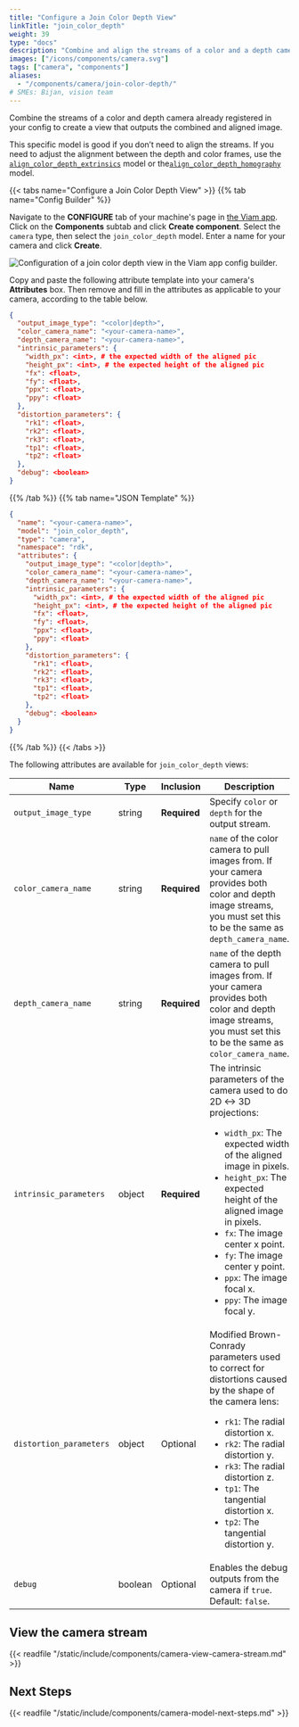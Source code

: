 ```yaml
---
title: "Configure a Join Color Depth View"
linkTitle: "join_color_depth"
weight: 39
type: "docs"
description: "Combine and align the streams of a color and a depth camera."
images: ["/icons/components/camera.svg"]
tags: ["camera", "components"]
aliases:
  - "/components/camera/join-color-depth/"
# SMEs: Bijan, vision team
---
```


Combine the streams of a color and depth camera already registered in your config to create a view that outputs the combined and aligned image.

This specific model is good if you don’t need to align the streams.
If you need to adjust the alignment between the depth and color frames, use the [`align_color_depth_extrinsics`](../align-color-depth-extrinsics/) model or the[`align_color_depth_homography`](../align-color-depth-homography/) model.

{{< tabs name="Configure a Join Color Depth View" >}}
{{% tab name="Config Builder" %}}

Navigate to the **CONFIGURE** tab of your machine's page in [the Viam app](https://app.viam.com).
Click on the **Components** subtab and click **Create component**.
Select the `camera` type, then select the `join_color_depth` model.
Enter a name for your camera and click **Create**.

![Configuration of a join color depth view in the Viam app config builder.](/components/camera/configure-join-color-depth.png)

Copy and paste the following attribute template into your camera's **Attributes** box.
Then remove and fill in the attributes as applicable to your camera, according to the table below.

```json {class="line-numbers linkable-line-numbers"}
{
  "output_image_type": "<color|depth>",
  "color_camera_name": "<your-camera-name>",
  "depth_camera_name": "<your-camera-name>",
  "intrinsic_parameters": {
    "width_px": <int>, # the expected width of the aligned pic
    "height_px": <int>, # the expected height of the aligned pic
    "fx": <float>,
    "fy": <float>,
    "ppx": <float>,
    "ppy": <float>
  },
  "distortion_parameters": {
    "rk1": <float>,
    "rk2": <float>,
    "rk3": <float>,
    "tp1": <float>,
    "tp2": <float>
  },
  "debug": <boolean>
}
```

{{% /tab %}}
{{% tab name="JSON Template" %}}

```json {class="line-numbers linkable-line-numbers"}
{
  "name": "<your-camera-name>",
  "model": "join_color_depth",
  "type": "camera",
  "namespace": "rdk",
  "attributes": {
    "output_image_type": "<color|depth>",
    "color_camera_name": "<your-camera-name>",
    "depth_camera_name": "<your-camera-name>",
    "intrinsic_parameters": {
      "width_px": <int>, # the expected width of the aligned pic
      "height_px": <int>, # the expected height of the aligned pic
      "fx": <float>,
      "fy": <float>,
      "ppx": <float>,
      "ppy": <float>
    },
    "distortion_parameters": {
      "rk1": <float>,
      "rk2": <float>,
      "rk3": <float>,
      "tp1": <float>,
      "tp2": <float>
    },
    "debug": <boolean>
  }
}
```

{{% /tab %}}
{{< /tabs >}}

The following attributes are available for `join_color_depth` views:

<!-- prettier-ignore -->
| Name | Type | Inclusion | Description |
| ---- | ---- | --------- | ----------- |
| `output_image_type` | string | **Required** | Specify `color` or `depth` for the output stream. |
| `color_camera_name` | string | **Required** | `name` of the color camera to pull images from. If your camera provides both color and depth image streams, you must set this to be the same as `depth_camera_name`. |
| `depth_camera_name` | string | **Required** | `name` of the depth camera to pull images from. If your camera provides both color and depth image streams, you must set this to be the same as `color_camera_name`. |
| `intrinsic_parameters` | object | **Required** | The intrinsic parameters of the camera used to do 2D <-> 3D projections: <ul> <li> <code>width_px</code>: The expected width of the aligned image in pixels. </li> <li> <code>height_px</code>: The expected height of the aligned image in pixels. </li> <li> <code>fx</code>: The image center x point. </li> <li> <code>fy</code>: The image center y point. </li> <li> <code>ppx</code>: The image focal x. </li> <li> <code>ppy</code>: The image focal y. </li> </ul> |
| `distortion_parameters` | object | Optional | Modified Brown-Conrady parameters used to correct for distortions caused by the shape of the camera lens: <ul> <li> <code>rk1</code>: The radial distortion x. </li> <li> <code>rk2</code>: The radial distortion y. </li> <li> <code>rk3</code>: The radial distortion z. </li> <li> <code>tp1</code>: The tangential distortion x. </li> <li> <code>tp2</code>: The tangential distortion y. </li> </ul> |
| `debug` | boolean | Optional | Enables the debug outputs from the camera if `true`. <br> Default: `false`. |

## View the camera stream

{{< readfile "/static/include/components/camera-view-camera-stream.md" >}}

## Next Steps

{{< readfile "/static/include/components/camera-model-next-steps.md" >}}
